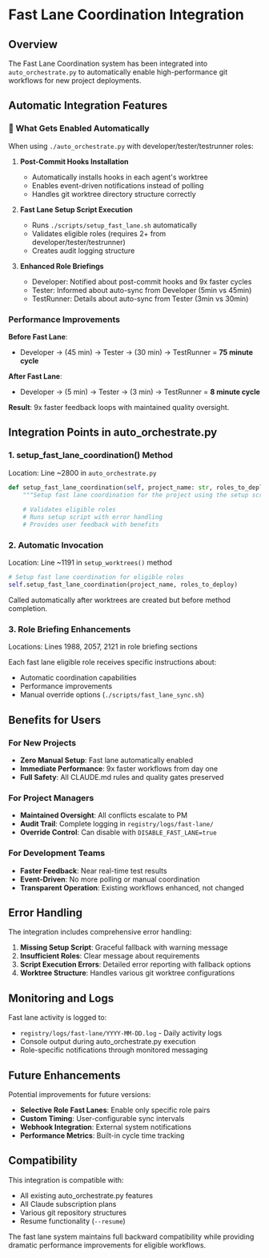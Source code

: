 # Fast Lane Coordination Integration

## Overview

The Fast Lane Coordination system has been integrated into `auto_orchestrate.py` to automatically enable high-performance git workflows for new project deployments.

## Automatic Integration Features

### 🚀 What Gets Enabled Automatically

When using `./auto_orchestrate.py` with developer/tester/testrunner roles:

1. **Post-Commit Hooks Installation**
   - Automatically installs hooks in each agent's worktree
   - Enables event-driven notifications instead of polling
   - Handles git worktree directory structure correctly

2. **Fast Lane Setup Script Execution**
   - Runs `./scripts/setup_fast_lane.sh` automatically
   - Validates eligible roles (requires 2+ from developer/tester/testrunner)
   - Creates audit logging structure

3. **Enhanced Role Briefings**
   - Developer: Notified about post-commit hooks and 9x faster cycles
   - Tester: Informed about auto-sync from Developer (5min vs 45min)
   - TestRunner: Details about auto-sync from Tester (3min vs 30min)

### Performance Improvements

**Before Fast Lane**:
- Developer → (45 min) → Tester → (30 min) → TestRunner = **75 minute cycle**

**After Fast Lane**:
- Developer → (5 min) → Tester → (3 min) → TestRunner = **8 minute cycle**

**Result**: 9x faster feedback loops with maintained quality oversight.

## Integration Points in auto_orchestrate.py

### 1. setup_fast_lane_coordination() Method

Location: Line ~2800 in `auto_orchestrate.py`

```python
def setup_fast_lane_coordination(self, project_name: str, roles_to_deploy: List[Tuple[str, str]]):
    """Setup fast lane coordination for the project using the setup script"""
    
    # Validates eligible roles
    # Runs setup script with error handling
    # Provides user feedback with benefits
```

### 2. Automatic Invocation

Location: Line ~1191 in `setup_worktrees()` method

```python
# Setup fast lane coordination for eligible roles
self.setup_fast_lane_coordination(project_name, roles_to_deploy)
```

Called automatically after worktrees are created but before method completion.

### 3. Role Briefing Enhancements

Locations: Lines 1988, 2057, 2121 in role briefing sections

Each fast lane eligible role receives specific instructions about:
- Automatic coordination capabilities
- Performance improvements
- Manual override options (`./scripts/fast_lane_sync.sh`)

## Benefits for Users

### For New Projects
- **Zero Manual Setup**: Fast lane automatically enabled
- **Immediate Performance**: 9x faster workflows from day one
- **Full Safety**: All CLAUDE.md rules and quality gates preserved

### For Project Managers
- **Maintained Oversight**: All conflicts escalate to PM
- **Audit Trail**: Complete logging in `registry/logs/fast-lane/`
- **Override Control**: Can disable with `DISABLE_FAST_LANE=true`

### For Development Teams
- **Faster Feedback**: Near real-time test results
- **Event-Driven**: No more polling or manual coordination
- **Transparent Operation**: Existing workflows enhanced, not changed

## Error Handling

The integration includes comprehensive error handling:

1. **Missing Setup Script**: Graceful fallback with warning message
2. **Insufficient Roles**: Clear message about requirements
3. **Script Execution Errors**: Detailed error reporting with fallback options
4. **Worktree Structure**: Handles various git worktree configurations

## Monitoring and Logs

Fast lane activity is logged to:
- `registry/logs/fast-lane/YYYY-MM-DD.log` - Daily activity logs
- Console output during auto_orchestrate.py execution
- Role-specific notifications through monitored messaging

## Future Enhancements

Potential improvements for future versions:
- **Selective Role Fast Lanes**: Enable only specific role pairs
- **Custom Timing**: User-configurable sync intervals
- **Webhook Integration**: External system notifications
- **Performance Metrics**: Built-in cycle time tracking

## Compatibility

This integration is compatible with:
- All existing auto_orchestrate.py features
- All Claude subscription plans
- Various git repository structures
- Resume functionality (`--resume`)

The fast lane system maintains full backward compatibility while providing dramatic performance improvements for eligible workflows.